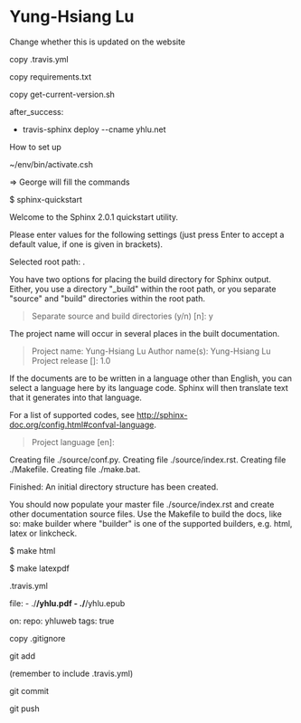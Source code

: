 # Yung-Hsiang Lu

Change whether this is updated on the website

copy .travis.yml

copy requirements.txt

copy get-current-version.sh


after_success:
- travis-sphinx deploy --cname yhlu.net

How to set up

~/env/bin/activate.csh

=> George will fill the commands

$ sphinx-quickstart

Welcome to the Sphinx 2.0.1 quickstart utility.

Please enter values for the following settings (just press Enter to
accept a default value, if one is given in brackets).

Selected root path: .

You have two options for placing the build directory for Sphinx output.
Either, you use a directory "_build" within the root path, or you separate
"source" and "build" directories within the root path.
> Separate source and build directories (y/n) [n]: y

The project name will occur in several places in the built documentation.
> Project name: Yung-Hsiang Lu
> Author name(s): Yung-Hsiang Lu
> Project release []: 1.0

If the documents are to be written in a language other than English,
you can select a language here by its language code. Sphinx will then
translate text that it generates into that language.

For a list of supported codes, see
http://sphinx-doc.org/config.html#confval-language.
> Project language [en]: 

Creating file ./source/conf.py.
Creating file ./source/index.rst.
Creating file ./Makefile.
Creating file ./make.bat.

Finished: An initial directory structure has been created.

You should now populate your master file ./source/index.rst and create other documentation
source files. Use the Makefile to build the docs, like so:
   make builder
where "builder" is one of the supported builders, e.g. html, latex or linkcheck.

$ make html

$ make latexpdf

.travis.yml

  file:
    - ./**/yhlu.pdf
    - ./**/yhlu.epub

  on:
    repo: yhluweb
    tags: true

copy .gitignore


git add

(remember to include .travis.yml)


git commit

git push

